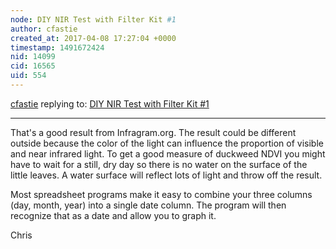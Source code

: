 ```yaml
---
node: DIY NIR Test with Filter Kit #1
author: cfastie
created_at: 2017-04-08 17:27:04 +0000
timestamp: 1491672424
nid: 14099
cid: 16565
uid: 554
---
```




[cfastie](../profile/cfastie) replying to: [DIY NIR Test with Filter Kit #1](../notes/belkinsa/04-08-2017/diy-nir-test-with-filter-kit)

----
That's a good result from Infragram.org. The result could be different outside because the color of the light can influence the proportion of visible and near infrared light. To get a good measure of duckweed NDVI you might have to wait for a still, dry day so there is no water on the surface of the little leaves. A water surface will reflect lots of light and throw off the result.

Most spreadsheet programs make it easy to combine your three columns (day, month, year) into a single date column. The program will then recognize that as a date and allow you to graph it.

Chris